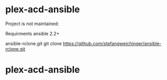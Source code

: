 # plex-acd-ansible
Project is not maintained:


Requirments ansible 2.2+

ansible-rclone.git
git clone https://github.com/stefangweichinger/ansible-rclone.git
# plex-acd-ansible
